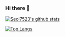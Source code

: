 ### Hi there 👋

<!--
**Seol7523/Seol7523** is a ✨ _special_ ✨ repository because its `README.md` (this file) appears on your GitHub profile.

Here are some ideas to get you started:

- 🔭 I’m currently working on ...
- 🌱 I’m currently learning ...
- 👯 I’m looking to collaborate on ...
- 🤔 I’m looking for help with ...
- 💬 Ask me about ...
- 📫 How to reach me: ...
- 😄 Pronouns: ...
- ⚡ Fun fact: ...
-->

[![Seol7523's github stats](https://github-readme-stats.vercel.app/api?username=Seol7523&show_icons=true&theme=dracula)](https://github.com/metleeha/github-readme-stats)

[![Top Langs](https://github-readme-stats.vercel.app/api/top-langs/?username=Seol7523&layout=compact&theme=dracula)](https://github.com/metleeha)


